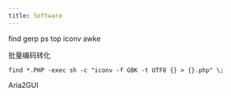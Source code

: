 ```yaml
---
title: Software
---
```


find 
gerp
ps
top
iconv
awke

批量编码转化

```shell
find *.PHP -exec sh -c "iconv -f GBK -t UTF8 {} > {}.php" \;  
```
Aria2GUI


